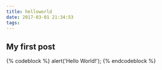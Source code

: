 ```yaml
---
title: helloworld
date: 2017-03-01 21:34:53
tags:
---
```


## My first post
{% codeblock %}
alert('Hello World!');
{% endcodeblock %}
